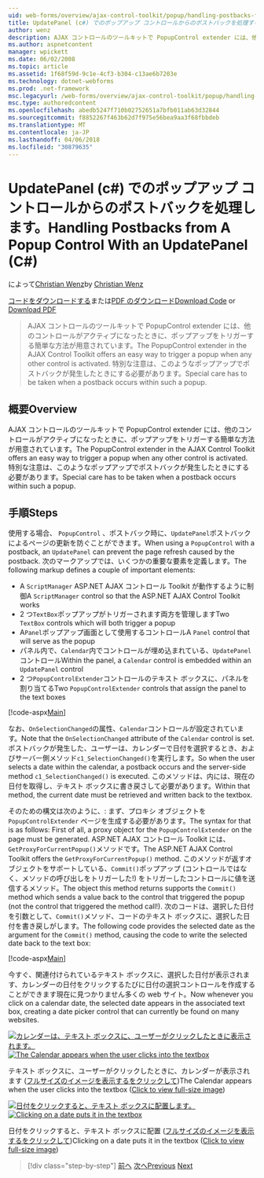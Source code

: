 ```yaml
---
uid: web-forms/overview/ajax-control-toolkit/popup/handling-postbacks-from-a-popup-control-with-an-updatepanel-cs
title: UpdatePanel (c#) でのポップアップ コントロールからのポストバックを処理する |Microsoft ドキュメント
author: wenz
description: AJAX コントロールのツールキットで PopupControl extender には、他のコントロールがアクティブになったときに、ポップアップをトリガーする簡単な方法が用意されています。 特別な注意は、する必要があります.
ms.author: aspnetcontent
manager: wpickett
ms.date: 06/02/2008
ms.topic: article
ms.assetid: 1f68f59d-9c1e-4cf3-b304-c13ae6b7203e
ms.technology: dotnet-webforms
ms.prod: .net-framework
msc.legacyurl: /web-forms/overview/ajax-control-toolkit/popup/handling-postbacks-from-a-popup-control-with-an-updatepanel-cs
msc.type: authoredcontent
ms.openlocfilehash: abedb5247f710b02752651a7bfb011ab63d32844
ms.sourcegitcommit: f8852267f463b62d7f975e56bea9aa3f68fbbdeb
ms.translationtype: MT
ms.contentlocale: ja-JP
ms.lasthandoff: 04/06/2018
ms.locfileid: "30879635"
---
```

<a name="handling-postbacks-from-a-popup-control-with-an-updatepanel-c"></a><span data-ttu-id="2dbf4-104">UpdatePanel (c#) でのポップアップ コントロールからのポストバックを処理します。</span><span class="sxs-lookup"><span data-stu-id="2dbf4-104">Handling Postbacks from A Popup Control With an UpdatePanel (C#)</span></span>
====================
<span data-ttu-id="2dbf4-105">によって[Christian Wenz](https://github.com/wenz)</span><span class="sxs-lookup"><span data-stu-id="2dbf4-105">by [Christian Wenz](https://github.com/wenz)</span></span>

<span data-ttu-id="2dbf4-106">[コードをダウンロードする](http://download.microsoft.com/download/9/3/f/93f8daea-bebd-4821-833b-95205389c7d0/PopupControl2.cs.zip)または[PDF のダウンロード](http://download.microsoft.com/download/2/d/c/2dc10e34-6983-41d4-9c08-f78f5387d32b/popupcontrol2CS.pdf)</span><span class="sxs-lookup"><span data-stu-id="2dbf4-106">[Download Code](http://download.microsoft.com/download/9/3/f/93f8daea-bebd-4821-833b-95205389c7d0/PopupControl2.cs.zip) or [Download PDF](http://download.microsoft.com/download/2/d/c/2dc10e34-6983-41d4-9c08-f78f5387d32b/popupcontrol2CS.pdf)</span></span>

> <span data-ttu-id="2dbf4-107">AJAX コントロールのツールキットで PopupControl extender には、他のコントロールがアクティブになったときに、ポップアップをトリガーする簡単な方法が用意されています。</span><span class="sxs-lookup"><span data-stu-id="2dbf4-107">The PopupControl extender in the AJAX Control Toolkit offers an easy way to trigger a popup when any other control is activated.</span></span> <span data-ttu-id="2dbf4-108">特別な注意は、このようなポップアップでポストバックが発生したときにする必要があります。</span><span class="sxs-lookup"><span data-stu-id="2dbf4-108">Special care has to be taken when a postback occurs within such a popup.</span></span>


## <a name="overview"></a><span data-ttu-id="2dbf4-109">概要</span><span class="sxs-lookup"><span data-stu-id="2dbf4-109">Overview</span></span>

<span data-ttu-id="2dbf4-110">AJAX コントロールのツールキットで PopupControl extender には、他のコントロールがアクティブになったときに、ポップアップをトリガーする簡単な方法が用意されています。</span><span class="sxs-lookup"><span data-stu-id="2dbf4-110">The PopupControl extender in the AJAX Control Toolkit offers an easy way to trigger a popup when any other control is activated.</span></span> <span data-ttu-id="2dbf4-111">特別な注意は、このようなポップアップでポストバックが発生したときにする必要があります。</span><span class="sxs-lookup"><span data-stu-id="2dbf4-111">Special care has to be taken when a postback occurs within such a popup.</span></span>

## <a name="steps"></a><span data-ttu-id="2dbf4-112">手順</span><span class="sxs-lookup"><span data-stu-id="2dbf4-112">Steps</span></span>

<span data-ttu-id="2dbf4-113">使用する場合、 `PopupControl` 、ポストバック時に、`UpdatePanel`ポストバックによるページの更新を防ぐことができます。</span><span class="sxs-lookup"><span data-stu-id="2dbf4-113">When using a `PopupControl` with a postback, an `UpdatePanel` can prevent the page refresh caused by the postback.</span></span> <span data-ttu-id="2dbf4-114">次のマークアップでは、いくつかの重要な要素を定義します。</span><span class="sxs-lookup"><span data-stu-id="2dbf4-114">The following markup defines a couple of important elements:</span></span>

- <span data-ttu-id="2dbf4-115">A `ScriptManager` ASP.NET AJAX コントロール Toolkit が動作するように制御</span><span class="sxs-lookup"><span data-stu-id="2dbf4-115">A `ScriptManager` control so that the ASP.NET AJAX Control Toolkit works</span></span>
- <span data-ttu-id="2dbf4-116">2 つ`TextBox`ポップアップがトリガーされます両方を管理します</span><span class="sxs-lookup"><span data-stu-id="2dbf4-116">Two `TextBox` controls which will both trigger a popup</span></span>
- <span data-ttu-id="2dbf4-117">A`Panel`ポップアップ画面として使用するコントロール</span><span class="sxs-lookup"><span data-stu-id="2dbf4-117">A `Panel` control that will serve as the popup</span></span>
- <span data-ttu-id="2dbf4-118">パネル内で、`Calendar`内でコントロールが埋め込まれている、`UpdatePanel`コントロール</span><span class="sxs-lookup"><span data-stu-id="2dbf4-118">Within the panel, a `Calendar` control is embedded within an `UpdatePanel` control</span></span>
- <span data-ttu-id="2dbf4-119">2 つ`PopupControlExtender`コントロールのテキスト ボックスに、パネルを割り当てる</span><span class="sxs-lookup"><span data-stu-id="2dbf4-119">Two `PopupControlExtender` controls that assign the panel to the text boxes</span></span>

[!code-aspx[Main](handling-postbacks-from-a-popup-control-with-an-updatepanel-cs/samples/sample1.aspx)]

<span data-ttu-id="2dbf4-120">なお、`OnSelectionChanged`の属性、`Calendar`コントロールが設定されています。</span><span class="sxs-lookup"><span data-stu-id="2dbf4-120">Note that the `OnSelectionChanged` attribute of the `Calendar` control is set.</span></span> <span data-ttu-id="2dbf4-121">ポストバックが発生した、ユーザーは、カレンダーで日付を選択するとき、およびサーバー側メソッド`c1_SelectionChanged()`を実行します。</span><span class="sxs-lookup"><span data-stu-id="2dbf4-121">So when the user selects a date within the calendar, a postback occurs and the server-side method `c1_SelectionChanged()` is executed.</span></span> <span data-ttu-id="2dbf4-122">このメソッドは、内には、現在の日付を取得し、テキスト ボックスに書き戻さして必要があります。</span><span class="sxs-lookup"><span data-stu-id="2dbf4-122">Within that method, the current date must be retrieved and written back to the textbox.</span></span>

<span data-ttu-id="2dbf4-123">そのための構文は次のように、: まず、プロキシ オブジェクトを`PopupControlExtender` ページを生成する必要があります。</span><span class="sxs-lookup"><span data-stu-id="2dbf4-123">The syntax for that is as follows: First of all, a proxy object for the `PopupControlExtender` on the page must be generated.</span></span> <span data-ttu-id="2dbf4-124">ASP.NET AJAX コントロール Toolkit には、`GetProxyForCurrentPopup()`メソッドです。</span><span class="sxs-lookup"><span data-stu-id="2dbf4-124">The ASP.NET AJAX Control Toolkit offers the `GetProxyForCurrentPopup()` method.</span></span> <span data-ttu-id="2dbf4-125">このメソッドが返すオブジェクトをサポートしている、`Commit()`ポップアップ (コントロールではなく、メソッドの呼び出しをトリガーした!) をトリガーしたコントロールに値を送信するメソッド。</span><span class="sxs-lookup"><span data-stu-id="2dbf4-125">The object this method returns supports the `Commit()` method which sends a value back to the control that triggered the popup (not the control that triggered the method call!).</span></span> <span data-ttu-id="2dbf4-126">次のコードは、選択した日付を引数として、`Commit()`メソッド、コードのテキスト ボックスに、選択した日付を書き戻しがします。</span><span class="sxs-lookup"><span data-stu-id="2dbf4-126">The following code provides the selected date as the argument for the `Commit()` method, causing the code to write the selected date back to the text box:</span></span>

[!code-aspx[Main](handling-postbacks-from-a-popup-control-with-an-updatepanel-cs/samples/sample2.aspx)]

<span data-ttu-id="2dbf4-127">今すぐ、関連付けられているテキスト ボックスに、選択した日付が表示されます、カレンダーの日付をクリックするたびに日付の選択コントロールを作成することができます現在に見つかりません多くの web サイト。</span><span class="sxs-lookup"><span data-stu-id="2dbf4-127">Now whenever you click on a calendar date, the selected date appears in the associated text box, creating a date picker control that can currently be found on many websites.</span></span>


<span data-ttu-id="2dbf4-128">[![カレンダーは、テキスト ボックスに、ユーザーがクリックしたときに表示されます。](handling-postbacks-from-a-popup-control-with-an-updatepanel-cs/_static/image2.png)](handling-postbacks-from-a-popup-control-with-an-updatepanel-cs/_static/image1.png)</span><span class="sxs-lookup"><span data-stu-id="2dbf4-128">[![The Calendar appears when the user clicks into the textbox](handling-postbacks-from-a-popup-control-with-an-updatepanel-cs/_static/image2.png)](handling-postbacks-from-a-popup-control-with-an-updatepanel-cs/_static/image1.png)</span></span>

<span data-ttu-id="2dbf4-129">テキスト ボックスに、ユーザーがクリックしたときに、カレンダーが表示されます ([フルサイズのイメージを表示するをクリックして](handling-postbacks-from-a-popup-control-with-an-updatepanel-cs/_static/image3.png))</span><span class="sxs-lookup"><span data-stu-id="2dbf4-129">The Calendar appears when the user clicks into the textbox ([Click to view full-size image](handling-postbacks-from-a-popup-control-with-an-updatepanel-cs/_static/image3.png))</span></span>


<span data-ttu-id="2dbf4-130">[![日付をクリックすると、テキスト ボックスに配置します。](handling-postbacks-from-a-popup-control-with-an-updatepanel-cs/_static/image5.png)](handling-postbacks-from-a-popup-control-with-an-updatepanel-cs/_static/image4.png)</span><span class="sxs-lookup"><span data-stu-id="2dbf4-130">[![Clicking on a date puts it in the textbox](handling-postbacks-from-a-popup-control-with-an-updatepanel-cs/_static/image5.png)](handling-postbacks-from-a-popup-control-with-an-updatepanel-cs/_static/image4.png)</span></span>

<span data-ttu-id="2dbf4-131">日付をクリックすると、テキスト ボックスに配置 ([フルサイズのイメージを表示するをクリックして](handling-postbacks-from-a-popup-control-with-an-updatepanel-cs/_static/image6.png))</span><span class="sxs-lookup"><span data-stu-id="2dbf4-131">Clicking on a date puts it in the textbox ([Click to view full-size image](handling-postbacks-from-a-popup-control-with-an-updatepanel-cs/_static/image6.png))</span></span>

> [!div class="step-by-step"]
> <span data-ttu-id="2dbf4-132">[前へ](using-multiple-popup-controls-cs.md)
> [次へ](handling-postbacks-from-a-popup-control-without-an-updatepanel-cs.md)</span><span class="sxs-lookup"><span data-stu-id="2dbf4-132">[Previous](using-multiple-popup-controls-cs.md)
[Next](handling-postbacks-from-a-popup-control-without-an-updatepanel-cs.md)</span></span>
